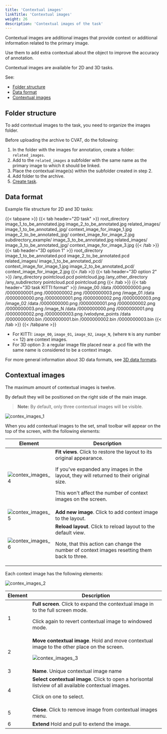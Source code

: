 ```yaml
---
title: 'Contextual images'
linkTitle: 'Contextual images'
weight: 26
description: 'Contextual images of the task'
---
```


Contextual images are additional images that provide
context or additional information related to the primary image.

Use them to add extra contextual about the object to improve the accuracy of annotation.

Contextual images are available for 2D and 3D tasks.

See:

- [Folder structure](#folder-structure)
- [Data format](#data-format)
- [Contextual images](#contextual-images)

## Folder structure

To add contextual images to the task, you need to organize
the images folder.

Before uploading the archive to CVAT, do the following:

1. In the folder with the images for annotation, create a folder: `related_images`.
2. Add to the `related_images` a subfolder with the same name
   as the primary image to which it should be linked.
3. Place the contextual image(s) within the subfolder created in step 2.
4. Add folder to the archive.
5. [Create task](/docs/manual/basics/create_an_annotation_task/#create-a-task).

## Data format

Example file structure for 2D and 3D tasks:

{{< tabpane >}}
{{< tab header="2D task" >}}
  root_directory
    image_1_to_be_annotated.jpg
    image_2_to_be_annotated.jpg
    related_images/
      image_1_to_be_annotated_jpg/
        context_image_for_image_1.jpg
      image_2_to_be_annotated_jpg/
        context_image_for_image_2.jpg
     subdirectory_example/
        image_3_to_be_annotated.jpg
         related_images/
          image_3_to_be_annotated_jpg/
             context_image_for_image_3.jpg
{{< /tab >}}
{{< tab header="3D option 1" >}}
 root_directory
    image_1_to_be_annotated.pcd
    image_2_to_be_annotated.pcd
     related_images/
        image_1_to_be_annotated_pcd/
           context_image_for_image_1.jpg
        image_2_to_be_annotated_pcd/
           context_image_for_image_2.jpg
{{< /tab >}}
{{< tab header="3D option 2" >}}
 /any_directory
    pointcloud.pcd
    pointcloud.jpg
/any_other_directory
    /any_subdirectory
        pointcloud.pcd
        pointcloud.png
{{< /tab >}}
{{< tab header="3D task KITTI format" >}}
 /image_00
    /data
        /0000000000.png
        /0000000001.png
        /0000000002.png
        /0000000003.png
/image_01
    /data
        /0000000000.png
        /0000000001.png
        /0000000002.png
        /0000000003.png
/image_02
    /data
        /0000000000.png
        /0000000001.png
        /0000000002.png
        /0000000003.png
/image_N
    /data
        /0000000000.png
        /0000000001.png
        /0000000002.png
        /0000000003.png
/velodyne_points
    /data
        /0000000000.bin
        /0000000001.bin
        /0000000002.bin
        /0000000003.bin
{{< /tab >}}
{{< /tabpane >}}

- For KITTI: `image_00`, `image_01`, `image_02`, `image_N`,
(where `N` is any number <= 12) are context images.
- For 3D option 3: a regular image file placed near
a .pcd file with the same name is considered to be a context image.

For more general information about 3D data formats,
see [3D data formats](/docs/manual/basics/create_an_annotation_task/#data-formats-for-a-3d-task).

## Contextual images

The maximum amount of contextual images is twelve.

By default they will be positioned on the right side of the main image.

> **Note:** By default, only three contextual images will be visible.

![contex_images_1](/images/context_img_01.jpg)

When you add contextual images to the set,
small toolbar will appear on the top of the screen, with the following elements:

<!--lint disable maximum-line-length-->

| Element                                        | Description                                                                                                                                                                                                                        |
| ---------------------------------------------- | ---------------------------------------------------------------------------------------------------------------------------------------------------------------------------------------------------------------------------------- |
| ![contex_images_4](/images/context_img_04.jpg) | **Fit views**. Click to restore the layout to its original appearance. <p>If you've expanded any images in the layout, they will returned to their original size. <p>This won't affect the number of context images on the screen. |
| ![contex_images_5](/images/context_img_05.jpg) | **Add new image**. Click to add context image to the layout.                                                                                                                                                                       |
| ![contex_images_6](/images/context_img_06.jpg) | **Reload layout**. Click to reload layout to the default view. <p>Note, that this action can change the number of context images resetting them back to three.                                                                      |

<!--lint enable maximum-line-length-->

Each context image has the following elements:

![contex_images_2](/images/context_img_02.jpg)

<!--lint disable maximum-line-length-->

| Element | Description                                                                                                                             |
| ------- | --------------------------------------------------------------------------------------------------------------------------------------- |
| 1       | **Full screen**. Click to expand the contextual image in to the full screen mode. <p>Click again to revert contextual image to windowed mode. |
| 2       | **Move contextual image**. Hold and move contextual image to the other place on the screen. <p>![contex_images_3](/images/context_img_03.gif) |
| 3       | **Name**. Unique contextual image name                                                                                                     |
| 4       | **Select contextual image**. Click to open a horisontal listview of all available contextual images. <p>Click on one to select.               |
| 5       | **Close**. Click to remove image from contextual images menu.                                                         |
| 6       | **Extend** Hold and pull to extend the image.                                                                                           |

<!--lint enable maximum-line-length-->
